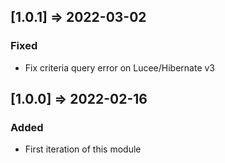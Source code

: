 ## [1.0.1] => 2022-03-02

### Fixed

* Fix criteria query error on Lucee/Hibernate v3

## [1.0.0] => 2022-02-16

### Added

* First iteration of this module
